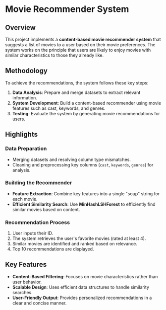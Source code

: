 # Movie Recommender System

## Overview
This project implements a **content-based movie recommender system** that suggests a list of movies to a user based on their movie preferences. The system works on the principle that users are likely to enjoy movies with similar characteristics to those they already like.

## Methodology
To achieve the recommendations, the system follows these key steps:
1. **Data Analysis**: Prepare and merge datasets to extract relevant information.
2. **System Development**: Build a content-based recommender using movie features such as cast, keywords, and genres.
3. **Testing**: Evaluate the system by generating movie recommendations for users.

## Highlights

### Data Preparation
  - Merging datasets and resolving column type mismatches.
  - Cleaning and preprocessing key columns (`cast`, `keywords`, `genres`) for analysis.

### Building the Recommender
- **Feature Extraction**: Combine key features into a single "soup" string for each movie.
- **Efficient Similarity Search**: Use **MinHashLSHForest** to efficiently find similar movies based on content.

### Recommendation Process
1. User inputs their ID.
2. The system retrieves the user's favorite movies (rated at least 4).
3. Similar movies are identified and ranked based on relevance.
4. Top 10 recommendations are displayed.

## Key Features
- **Content-Based Filtering**: Focuses on movie characteristics rather than user behavior.
- **Scalable Design**: Uses efficient data structures to handle similarity searches.
- **User-Friendly Output**: Provides personalized recommendations in a clear and concise manner.
